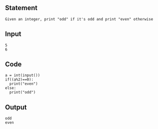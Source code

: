## Statement
```
Given an integer, print "odd" if it's odd and print "even" otherwise
```
## Input
```
5
6
```
## Code
```
a = int(input())
if((a%2)==0):
  print("even")
else:
  print("odd")

```
## Output
```
odd
even
```
